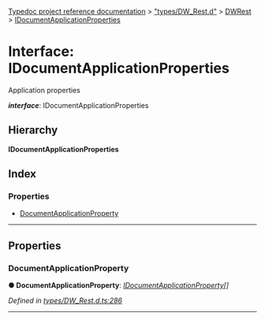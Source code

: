 [Typedoc project reference documentation](../README.md) > ["types/DW_Rest.d"](../modules/_types_dw_rest_d_.md) > [DWRest](../modules/_types_dw_rest_d_.dwrest.md) > [IDocumentApplicationProperties](../interfaces/_types_dw_rest_d_.dwrest.idocumentapplicationproperties.md)

# Interface: IDocumentApplicationProperties

Application properties

*__interface__*: IDocumentApplicationProperties

## Hierarchy

**IDocumentApplicationProperties**

## Index

### Properties

* [DocumentApplicationProperty](_types_dw_rest_d_.dwrest.idocumentapplicationproperties.md#documentapplicationproperty)

---

## Properties

<a id="documentapplicationproperty"></a>

###  DocumentApplicationProperty

**● DocumentApplicationProperty**: *[IDocumentApplicationProperty](_types_dw_rest_d_.dwrest.idocumentapplicationproperty.md)[]*

*Defined in [types/DW_Rest.d.ts:286](https://github.com/DocuWare/REST-Sample-TS/blob/a4697e2/src/types/DW_Rest.d.ts#L286)*

___

